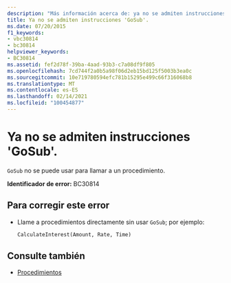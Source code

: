 ```yaml
---
description: "Más información acerca de: ya no se admiten instrucciones ' GoSub '."
title: Ya no se admiten instrucciones 'GoSub'.
ms.date: 07/20/2015
f1_keywords:
- vbc30814
- bc30814
helpviewer_keywords:
- BC30814
ms.assetid: fef2d78f-39ba-4aad-93b3-c7a08df9f805
ms.openlocfilehash: 7cd744f2a0b5a98f06d2eb15bd125f5003b3ea0c
ms.sourcegitcommit: 10e719780594efc781b15295e499c66f316068b8
ms.translationtype: MT
ms.contentlocale: es-ES
ms.lasthandoff: 02/14/2021
ms.locfileid: "100454877"
---
```

# <a name="gosub-statements-are-no-longer-supported"></a>Ya no se admiten instrucciones 'GoSub'.

`GoSub` no se puede usar para llamar a un procedimiento.  
  
 **Identificador de error:** BC30814  
  
## <a name="to-correct-this-error"></a>Para corregir este error  
  
- Llame a procedimientos directamente sin usar `GoSub`; por ejemplo:  
  
    ```vb  
    CalculateInterest(Amount, Rate, Time)  
    ```  
  
## <a name="see-also"></a>Consulte también

- [Procedimientos](../programming-guide/language-features/procedures/index.md)
